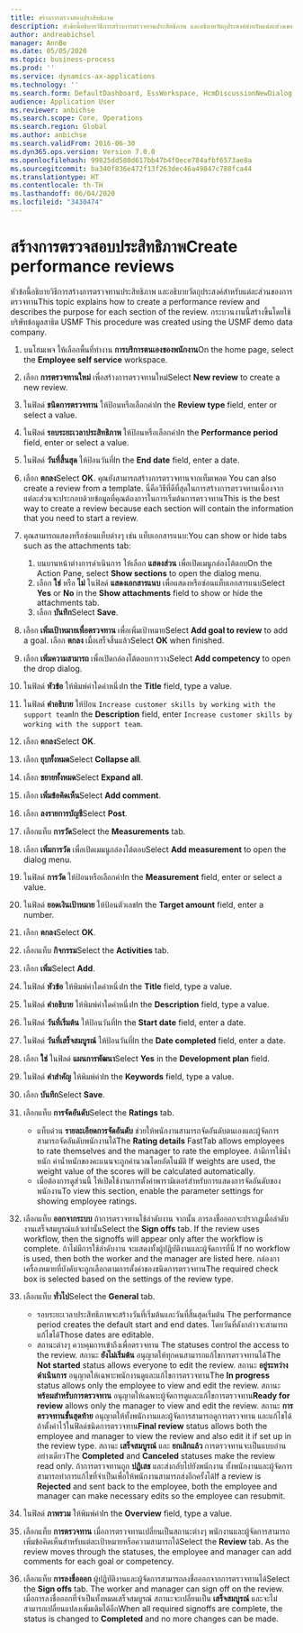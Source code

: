 ```yaml
---
title: สร้างการตรวจสอบประสิทธิภาพ
description: หัวข้อนี้อธิบายวิธีการสร้างการตรวจทานประสิทธิภาพ และอธิบายวัตถุประสงค์สำหรับแต่ละส่วนของการตรวจทาน
author: andreabichsel
manager: AnnBe
ms.date: 05/05/2020
ms.topic: business-process
ms.prod: ''
ms.service: dynamics-ax-applications
ms.technology: ''
ms.search.form: DefaultDashboard, EssWorkspace, HcmDiscussionNewDialog, HcmDiscussion, HcmDiscussionChangeSettings, HcmDiscussionAddGoalDialog, HcmTopicCreate, HcmMeasurementDetailDialog, HcmPerfJournalAdd, HcmEmployeeDevelopmentWorkspace
audience: Application User
ms.reviewer: anbichse
ms.search.scope: Core, Operations
ms.search.region: Global
ms.author: anbichse
ms.search.validFrom: 2016-06-30
ms.dyn365.ops.version: Version 7.0.0
ms.openlocfilehash: 99825dd580d617bb47b4f0ece784afbf6573ae8a
ms.sourcegitcommit: ba340f836e472f13f263dec46a49847c788fca44
ms.translationtype: HT
ms.contentlocale: th-TH
ms.lasthandoff: 06/04/2020
ms.locfileid: "3430474"
---
```

# <a name="create-performance-reviews"></a><span data-ttu-id="fc5fb-103">สร้างการตรวจสอบประสิทธิภาพ</span><span class="sxs-lookup"><span data-stu-id="fc5fb-103">Create performance reviews</span></span>


<span data-ttu-id="fc5fb-104">หัวข้อนี้อธิบายวิธีการสร้างการตรวจทานประสิทธิภาพ และอธิบายวัตถุประสงค์สำหรับแต่ละส่วนของการตรวจทาน</span><span class="sxs-lookup"><span data-stu-id="fc5fb-104">This topic explains how to create a performance review and describes the purpose for each section of the review.</span></span> <span data-ttu-id="fc5fb-105">กระบวนงานนี้สร้างขึ้นโดยใช้บริษัทข้อมูลสาธิต USMF </span><span class="sxs-lookup"><span data-stu-id="fc5fb-105">This procedure was created using the USMF demo data company.</span></span>

1. <span data-ttu-id="fc5fb-106">บนโฮมเพจ ให้เลือกพื้นที่ทำงาน **การบริการตนเองของพนักงาน**</span><span class="sxs-lookup"><span data-stu-id="fc5fb-106">On the home page, select the **Employee self service** workspace.</span></span>
2. <span data-ttu-id="fc5fb-107">เลือก **การตรวจทานใหม่** เพื่อสร้างการตรวจทานใหม่</span><span class="sxs-lookup"><span data-stu-id="fc5fb-107">Select **New review** to create a new review.</span></span>
3. <span data-ttu-id="fc5fb-108">ในฟิลด์ **ชนิดการตรวจทาน** ให้ป้อนหรือเลือกค่า</span><span class="sxs-lookup"><span data-stu-id="fc5fb-108">In the **Review type** field, enter or select a value.</span></span>
4. <span data-ttu-id="fc5fb-109">ในฟิลด์ **รอบระยะเวลาประสิทธิภาพ** ให้ป้อนหรือเลือกค่า</span><span class="sxs-lookup"><span data-stu-id="fc5fb-109">In the **Performance period** field, enter or select a value.</span></span>
5. <span data-ttu-id="fc5fb-110">ในฟิลด์ **วันที่สิ้นสุด** ให้ป้อนวันที่</span><span class="sxs-lookup"><span data-stu-id="fc5fb-110">In the **End date** field, enter a date.</span></span>
6. <span data-ttu-id="fc5fb-111">เลือก **ตกลง**</span><span class="sxs-lookup"><span data-stu-id="fc5fb-111">Select **OK**.</span></span> <span data-ttu-id="fc5fb-112">คุณยังสามารถสร้างการตรวจทานจากเท็มเพลต </span><span class="sxs-lookup"><span data-stu-id="fc5fb-112">You can also create a review from a template.</span></span> <span data-ttu-id="fc5fb-113">นี่คือวิธีที่ดีที่สุดในการสร้างการตรวจทานเนื่องจากแต่ละส่วนจะประกอบด้วยข้อมูลที่คุณต้องการในการเริ่มต้นการตรวจทาน</span><span class="sxs-lookup"><span data-stu-id="fc5fb-113">This is the best way to create a review because each section will contain the information that you need to start a review.</span></span>  
7. <span data-ttu-id="fc5fb-114">คุณสามารถแสดงหรือซ่อนแท็บต่างๆ เช่น แท็บเอกสารแนบ:</span><span class="sxs-lookup"><span data-stu-id="fc5fb-114">You can show or hide tabs such as the attachments tab:</span></span>

    1. <span data-ttu-id="fc5fb-115">บนบานหน้าต่างการดำเนินการ ให้เลือก **แสดงส่วน** เพื่อเปิดเมนูกล่องโต้ตอบ</span><span class="sxs-lookup"><span data-stu-id="fc5fb-115">On the Action Pane, select **Show sections** to open the dialog menu.</span></span>
    1. <span data-ttu-id="fc5fb-116">เลือก **ใช่** หรือ **ไม่** ในฟิลด์ **แสดงเอกสารแนบ** เพื่อแสดงหรือซ่อนแท็บเอกสารแนบ</span><span class="sxs-lookup"><span data-stu-id="fc5fb-116">Select **Yes** or **No** in the **Show attachments** field to show or hide the attachments tab.</span></span>
    1. <span data-ttu-id="fc5fb-117">เลือก **บันทึก**</span><span class="sxs-lookup"><span data-stu-id="fc5fb-117">Select **Save**.</span></span>

8. <span data-ttu-id="fc5fb-118">เลือก **เพิ่มเป้าหมายเพื่อตรวจทาน** เพื่อเพิ่มเป้าหมาย</span><span class="sxs-lookup"><span data-stu-id="fc5fb-118">Select **Add goal to review** to add a goal.</span></span> <span data-ttu-id="fc5fb-119">เลือก **ตกลง** เมื่อเสร็จสิ้นแล้ว</span><span class="sxs-lookup"><span data-stu-id="fc5fb-119">Select **OK** when finished.</span></span>
9. <span data-ttu-id="fc5fb-120">เลือก **เพิ่มความสามารถ** เพื่อเปิดกล่องโต้ตอบการวาง</span><span class="sxs-lookup"><span data-stu-id="fc5fb-120">Select **Add competency** to open the drop dialog.</span></span>
10. <span data-ttu-id="fc5fb-121">ในฟิลด์ **หัวข้อ** ให้พิมพ์ค่าใดค่าหนึ่ง</span><span class="sxs-lookup"><span data-stu-id="fc5fb-121">In the **Title** field, type a value.</span></span>
11. <span data-ttu-id="fc5fb-122">ในฟิลด์ **คำอธิบาย** ให้ป้อน `Increase customer skills by working with the support team`</span><span class="sxs-lookup"><span data-stu-id="fc5fb-122">In the **Description** field, enter `Increase customer skills by working with the support team`.</span></span>
12. <span data-ttu-id="fc5fb-123">เลือก **ตกลง**</span><span class="sxs-lookup"><span data-stu-id="fc5fb-123">Select **OK**.</span></span>
13. <span data-ttu-id="fc5fb-124">เลือก **ยุบทั้งหมด**</span><span class="sxs-lookup"><span data-stu-id="fc5fb-124">Select **Collapse all**.</span></span>
14. <span data-ttu-id="fc5fb-125">เลือก **ขยายทั้งหมด**</span><span class="sxs-lookup"><span data-stu-id="fc5fb-125">Select **Expand all**.</span></span>
15. <span data-ttu-id="fc5fb-126">เลือก **เพิ่มข้อคิดเห็น**</span><span class="sxs-lookup"><span data-stu-id="fc5fb-126">Select **Add comment**.</span></span>
16. <span data-ttu-id="fc5fb-127">เลือก **ลงรายการบัญชี**</span><span class="sxs-lookup"><span data-stu-id="fc5fb-127">Select **Post**.</span></span>
17. <span data-ttu-id="fc5fb-128">เลือกแท็บ **การวัด**</span><span class="sxs-lookup"><span data-stu-id="fc5fb-128">Select the **Measurements** tab.</span></span>
18. <span data-ttu-id="fc5fb-129">เลือก **เพิ่มการวัด** เพื่อเปิดเมมนูกล่องโต้ตอบ</span><span class="sxs-lookup"><span data-stu-id="fc5fb-129">Select **Add measurement** to open the dialog menu.</span></span>
19. <span data-ttu-id="fc5fb-130">ในฟิลด์ **การวัด** ให้ป้อนหรือเลือกค่า</span><span class="sxs-lookup"><span data-stu-id="fc5fb-130">In the **Measurement** field, enter or select a value.</span></span>
26. <span data-ttu-id="fc5fb-131">ในฟิลด์ **ยอดเงินเป้าหมาย** ให้ป้อนตัวเลข</span><span class="sxs-lookup"><span data-stu-id="fc5fb-131">In the **Target amount** field, enter a number.</span></span>
20. <span data-ttu-id="fc5fb-132">เลือก **ตกลง**</span><span class="sxs-lookup"><span data-stu-id="fc5fb-132">Select **OK**.</span></span>
21. <span data-ttu-id="fc5fb-133">เลือกแท็บ **กิจกรรม**</span><span class="sxs-lookup"><span data-stu-id="fc5fb-133">Select the **Activities** tab.</span></span>
22. <span data-ttu-id="fc5fb-134">เลือก **เพิ่ม**</span><span class="sxs-lookup"><span data-stu-id="fc5fb-134">Select **Add**.</span></span>
23. <span data-ttu-id="fc5fb-135">ในฟิลด์ **หัวข้อ** ให้พิมพ์ค่าใดค่าหนึ่ง</span><span class="sxs-lookup"><span data-stu-id="fc5fb-135">In the **Title** field, type a value.</span></span>
24. <span data-ttu-id="fc5fb-136">ในฟิลด์ **คำอธิบาย** ให้พิมพ์ค่าใดค่าหนึ่ง</span><span class="sxs-lookup"><span data-stu-id="fc5fb-136">In the **Description** field, type a value.</span></span>
25. <span data-ttu-id="fc5fb-137">ในฟิลด์ **วันที่เริ่มต้น** ให้ป้อนวันที่</span><span class="sxs-lookup"><span data-stu-id="fc5fb-137">In the **Start date** field, enter a date.</span></span>
26. <span data-ttu-id="fc5fb-138">ในฟิลด์ **วันที่เสร็จสมบูรณ์** ให้ป้อนวันที่</span><span class="sxs-lookup"><span data-stu-id="fc5fb-138">In the **Date completed** field, enter a date.</span></span>
27. <span data-ttu-id="fc5fb-139">เลือก **ใช่** ในฟิลด์ **แผนการพัฒนา**</span><span class="sxs-lookup"><span data-stu-id="fc5fb-139">Select **Yes** in the **Development plan** field.</span></span>
28. <span data-ttu-id="fc5fb-140">ในฟิลด์ **คำสำคัญ** ให้พิมพ์ค่า</span><span class="sxs-lookup"><span data-stu-id="fc5fb-140">In the **Keywords** field, type a value.</span></span>
29. <span data-ttu-id="fc5fb-141">เลือก **บันทึก**</span><span class="sxs-lookup"><span data-stu-id="fc5fb-141">Select **Save**.</span></span>
30. <span data-ttu-id="fc5fb-142">เลือกแท็บ **การจัดอันดับ**</span><span class="sxs-lookup"><span data-stu-id="fc5fb-142">Select the **Ratings** tab.</span></span>  

    - <span data-ttu-id="fc5fb-143">แท็บด่วน **รายละเอียดการจัดอันดับ** ช่วยให้พนักงานสามารถจัดอันดับตนเองและผู้จัดการสามารถจัดอันดับพนักงานได้</span><span class="sxs-lookup"><span data-stu-id="fc5fb-143">The **Rating details** FastTab allows employees to rate themselves and the manager to rate the employee.</span></span> <span data-ttu-id="fc5fb-144">ถ้ามีการใช้น้ำหนัก ค่าน้ำหนักของคะแนนจะถูกคำนวณโดยอัตโนมัติ </span><span class="sxs-lookup"><span data-stu-id="fc5fb-144">If weights are used, the weight value of the scores will be calculated automatically.</span></span>  
    - <span data-ttu-id="fc5fb-145">เมื่อต้องการดูส่วนนี้ ให้เปิดใช้งานการตั้งค่าพารามิเตอร์สำหรับการแสดงการจัดอันดับของพนักงาน</span><span class="sxs-lookup"><span data-stu-id="fc5fb-145">To view this section, enable the parameter settings for showing employee ratings.</span></span>  

31. <span data-ttu-id="fc5fb-146">เลือกแท็บ **ออกจากระบบ** ถ้าการตรวจทานใช้ลำดับงาน จากนั้น การลงชื่อออกจะปรากฏเมื่อลำดับงานเสร็จสมบูรณ์แล้วเท่านั้น</span><span class="sxs-lookup"><span data-stu-id="fc5fb-146">Select the **Sign offs** tab. If the review uses workflow, then the signoffs will appear only after the workflow is complete.</span></span> <span data-ttu-id="fc5fb-147">ถ้าไม่มีการใช้ลำดับงาน จะแสดงทั้งผู้ปฏิบัติงานและผู้จัดการที่นี่ </span><span class="sxs-lookup"><span data-stu-id="fc5fb-147">If no workflow is used, then both the worker and the manager are listed here.</span></span> <span data-ttu-id="fc5fb-148">กล่องกาเครื่องหมายที่บังคับจะถูกเลือกตามการตั้งค่าของชนิดการตรวจทาน</span><span class="sxs-lookup"><span data-stu-id="fc5fb-148">The required check box is selected based on the settings of the review type.</span></span>  
32. <span data-ttu-id="fc5fb-149">เลือกแท็บ **ทั่วไป**</span><span class="sxs-lookup"><span data-stu-id="fc5fb-149">Select the **General** tab.</span></span>

    - <span data-ttu-id="fc5fb-150">รอบระยะเวลาประสิทธิภาพจะสร้างวันที่เริ่มต้นและวันที่สิ้นสุดเริ่มต้น </span><span class="sxs-lookup"><span data-stu-id="fc5fb-150">The performance period creates the default start and end dates.</span></span> <span data-ttu-id="fc5fb-151">โดยวันที่ดังกล่าวจะสามารถแก้ไขได้</span><span class="sxs-lookup"><span data-stu-id="fc5fb-151">Those dates are editable.</span></span>  
    - <span data-ttu-id="fc5fb-152">สถานะต่างๆ ควบคุมการเข้าถึงเพื่อตรวจทาน </span><span class="sxs-lookup"><span data-stu-id="fc5fb-152">The statuses control the access to the review.</span></span> <span data-ttu-id="fc5fb-153">สถานะ **ยังไม่เริ่มต้น** อนุญาตให้ทุกคนสามารถแก้ไขการตรวจทานได้</span><span class="sxs-lookup"><span data-stu-id="fc5fb-153">The **Not started** status allows everyone to edit the review.</span></span> <span data-ttu-id="fc5fb-154">สถานะ **อยู่ระหว่างดำเนินการ** อนุญาตให้เฉพาะพนักงานดูและแก้ไขการตรวจทาน</span><span class="sxs-lookup"><span data-stu-id="fc5fb-154">The **In progress** status allows only the employee to view and edit the review.</span></span> <span data-ttu-id="fc5fb-155">สถานะ **พร้อมสำหรับการตรวจทาน** อนุญาตให้เฉพาะผู้จัดการดูและแก้ไขการตรวจทาน</span><span class="sxs-lookup"><span data-stu-id="fc5fb-155">**Ready for review** allows only the manager to view and edit the review.</span></span> <span data-ttu-id="fc5fb-156">สถานะ **การตรวจทานขั้นสุดท้าย** อนุญาตให้ทั้งพนักงานและผู้จัดการสามารถดูการตรวจทาน และแก้ไขได้ถ้าตั้งค่าไว้ในฟิลด์ชนิดการตรวจทาน</span><span class="sxs-lookup"><span data-stu-id="fc5fb-156">**Final review** status allows both the employee and manager to view the review and also edit it if set up in the review type.</span></span> <span data-ttu-id="fc5fb-157">สถานะ **เสร็จสมบูรณ์** และ **ยกเลิกแล้ว** การตรวจทานจะเป็นแบบอ่านอย่างเดียว</span><span class="sxs-lookup"><span data-stu-id="fc5fb-157">The **Completed** and **Canceled** statuses make the review read only.</span></span> <span data-ttu-id="fc5fb-158">ถ้าการตรวจทานถูก **ปฏิเสธ** และส่งกลับไปยังพนักงาน ทั้งพนักงานและผู้จัดการสามารถทำการแก้ไขที่จำเป็นเพื่อให้พนักงานสามารถส่งอีกครั้งได้</span><span class="sxs-lookup"><span data-stu-id="fc5fb-158">If a review is **Rejected** and sent back to the employee, both the employee and manager can make necessary edits so the employee can resubmit.</span></span>

33. <span data-ttu-id="fc5fb-159">ในฟิลด์ **ภาพรวม** ให้พิมพ์ค่า</span><span class="sxs-lookup"><span data-stu-id="fc5fb-159">In the **Overview** field, type a value.</span></span>
34. <span data-ttu-id="fc5fb-160">เลือกแท็บ **การตรวจทาน** เมื่อการตรวจทานเปลี่ยนเป็นสถานะต่างๆ พนักงานและผู้จัดการสามารถเพิ่มข้อคิดเห็นสำหรับแต่ละเป้าหมายหรือความสามารถได้</span><span class="sxs-lookup"><span data-stu-id="fc5fb-160">Select the **Review** tab. As the review moves through the statuses, the employee and manager can add comments for each goal or competency.</span></span>  
35. <span data-ttu-id="fc5fb-161">เลือกแท็บ **การลงชื่อออก** ผู้ปฏิบัติงานและผู้จัดการสามารถลงชื่อออกจากการตรวจทานได้</span><span class="sxs-lookup"><span data-stu-id="fc5fb-161">Select the **Sign offs** tab. The worker and manager can sign off on the review.</span></span> <span data-ttu-id="fc5fb-162">เมื่อการลงชื่อออกที่จำเป็นทั้งหมดเสร็จสมบูรณ์ สถานะจะเปลี่ยนเป็น **เสร็จสมบูรณ์** และจะไม่สามารถเปลี่ยนแปลงเพิ่มเติมได้อีก</span><span class="sxs-lookup"><span data-stu-id="fc5fb-162">When all required signoffs are complete, the status is changed to **Completed** and no more changes can be made.</span></span>  


